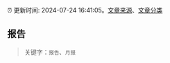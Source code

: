 :alarm_clock: 更新时间: 2024-07-24 16:41:05。[文章来源](/README.md)、[文章分类](/TAGS.md)

## 报告


> 关键字：`报告`、`月报`



